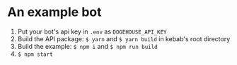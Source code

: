 # An example bot
1. Put your bot's api key in `.env` as `DOGEHOUSE_API_KEY`
2. Build the API package: `$ yarn` and `$ yarn build` in kebab's root directory
3. Build the example: `$ npm i` and `$ npm run build`
4. `$ npm start`
